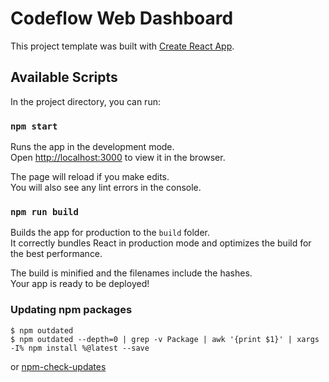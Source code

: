 # Codeflow Web Dashboard

This project template was built with [Create React App](https://github.com/facebookincubator/create-react-app).

## Available Scripts

In the project directory, you can run:

### `npm start`

Runs the app in the development mode.<br>
Open [http://localhost:3000](http://localhost:3000) to view it in the browser.

The page will reload if you make edits.<br>
You will also see any lint errors in the console.

### `npm run build`

Builds the app for production to the `build` folder.<br>
It correctly bundles React in production mode and optimizes the build for the best performance.

The build is minified and the filenames include the hashes.<br>
Your app is ready to be deployed!

### Updating npm packages 
```
$ npm outdated
$ npm outdated --depth=0 | grep -v Package | awk '{print $1}' | xargs -I% npm install %@latest --save
```
or [npm-check-updates](https://www.npmjs.com/package/npm-check-updates)

